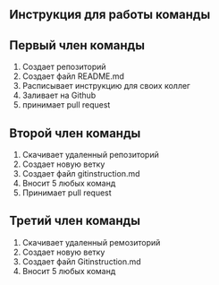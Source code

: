 ## Инструкция для работы команды

## Первый член команды

1. Создает репозиторий 
2. Создает файл README.md
3. Расписывает инструкцию для своих коллег
4. Заливает на Github
4. принимает pull request

## Второй член команды

1. Скачивает удаленный репозиторий
2. Создает новую ветку
3. Создает файл gitinstruction.md
4. Вносит 5 любых команд
5. Принимает pull request

## Третий член команды

1. Скачивает удаленный ремозиторий
2. Создает новую ветку
3. Создает файл Gitinstruction.md
4. Вносит 5 любых команд 

